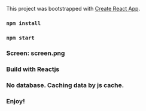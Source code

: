 This project was bootstrapped with [Create React App](https://github.com/facebook/create-react-app).

### `npm install`

### `npm start`

### Screen: screen.png

### Build with Reactjs

### No database. Caching data by js cache.

### Enjoy!
